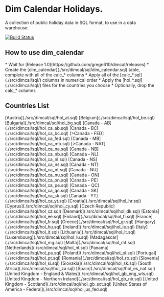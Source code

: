 # Dim Calendar Holidays.

A collection of public holiday data in SQL format, to use in a data warehouse.

[![Build Status](https://travis-ci.org/gregn610/dimcal.svg?branch=master)](https://travis-ci.org/gregn610/dimcal)

<h2>How to use dim_calendar</h2>
 * Wait for [Release 1.0](https://github.com/gregn610/dimcal/releases)
 * Create the [dim_calendar](./src/dimcal/sql/dim_calendar.sql) table, complete with all of the calc_* columns
 * Apply all of the [calc_*.sql](./src/dimcal/sql/) columns in numerical order
 * Apply the [hol_*.sql](./src/dimcal/sql/) files for the countries you choose
 * Optionally, drop the calc_* columns

<h2>Countries List</h2>
[Austria](./src/dimcal/sql/hol_at.sql)
[Belgium](./src/dimcal/sql/hol_be.sql)
[Bulgaria](./src/dimcal/sql/hol_bg.sql)
[Canada - AB](./src/dimcal/sql/hol_ca_ab.sql)
[Canada - BC](./src/dimcal/sql/hol_ca_bc.sql)
[>Canada - FED](./src/dimcal/sql/hol_ca_fed.sql)
[Canada - MB](./src/dimcal/sql/hol_ca_mb.sql)
[>Canada - NAT](./src/dimcal/sql/hol_ca_na.sql)
[Canada - NB](./src/dimcal/sql/hol_ca_nb.sql)
[Canada - NL](./src/dimcal/sql/hol_ca_nl.sql)
[Canada - NS](./src/dimcal/sql/hol_ca_ns.sql)
[Canada - NT](./src/dimcal/sql/hol_ca_nt.sql)
[Canada - NU](./src/dimcal/sql/hol_ca_nu.sql)
[Canada - ON](./src/dimcal/sql/hol_ca_on.sql)
[Canada - PE](./src/dimcal/sql/hol_ca_pe.sql)
[Canada - QC](./src/dimcal/sql/hol_ca_qc.sql)
[Canada - SK](./src/dimcal/sql/hol_ca_sk.sql)
[Canada - YT](./src/dimcal/sql/hol_ca_yt.sql)
[Croatia](./src/dimcal/sql/hol_hr.sql)
[Cyprus](./src/dimcal/sql/hol_cy.sql)
[Czech Republic](./src/dimcal/sql/hol_cz.sql)
[Denmark](./src/dimcal/sql/hol_dk.sql)
[Estonia](./src/dimcal/sql/hol_ee.sql)
[Finland](./src/dimcal/sql/hol_fi.sql)
[France](./src/dimcal/sql/hol_fr.sql)
[Greece](./src/dimcal/sql/hol_gr.sql)
[Hungary](./src/dimcal/sql/hol_hu.sql)
[Ireland](./src/dimcal/sql/hol_ie.sql)
[Italy](./src/dimcal/sql/hol_it.sql)
[Lithuania](./src/dimcal/sql/hol_lt.sql)
[Luxembourg](./src/dimcal/sql/hol_lu.sql)
[Madagascar](./src/dimcal/sql/hol_mg.sql)
[Malta](./src/dimcal/sql/hol_mt.sql)
[Netherlands](./src/dimcal/sql/hol_nl.sql)
[Panama](./src/dimcal/sql/hol_pa.sql)
[Poland](./src/dimcal/sql/hol_pl.sql)
[Portugal](./src/dimcal/sql/hol_pt.sql)
[Romania](./src/dimcal/sql/hol_ro.sql)
[Slovenia](./src/dimcal/sql/hol_si.sql)
[Slovakia](./src/dimcal/sql/hol_sk.sql)
[South Africa](./src/dimcal/sql/hol_za.sql)
[Spain](./src/dimcal/sql/hol_es_nat.sql)
[United Kingdom - England &amp; Wales](./src/dimcal/sql/hol_gb_eng_wls.sql)
[United Kingdom - Northern Ireland](./src/dimcal/sql/hol_gb_nir.sql)
[United Kingdom - Scotland](./src/dimcal/sql/hol_gb_sct.sql)
[United States of America - Federal](./src/dimcal/sql/hol_us_fed.sql)

